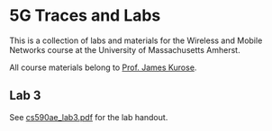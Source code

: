 # 5G Traces and Labs

This is a collection of labs and materials for the Wireless and Mobile Networks course at the University of Massachusetts Amherst.

All course materials belong to [Prof. James Kurose](https://www.gaia.cs.umass.edu/wireless_and_mobile_networks/index.html).

## Lab 3

See [cs590ae_lab3.pdf](./cs590ae_lab3.pdf) for the lab handout.
